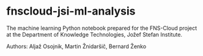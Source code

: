 # fnscloud-jsi-ml-analysis
The machine learning Python notebook prepared for the FNS-Cloud project at the Department of Knowledge Technologies, Jožef Stefan Institute.

Authors: Aljaž Osojnik, Martin Žnidaršič, Bernard Ženko
